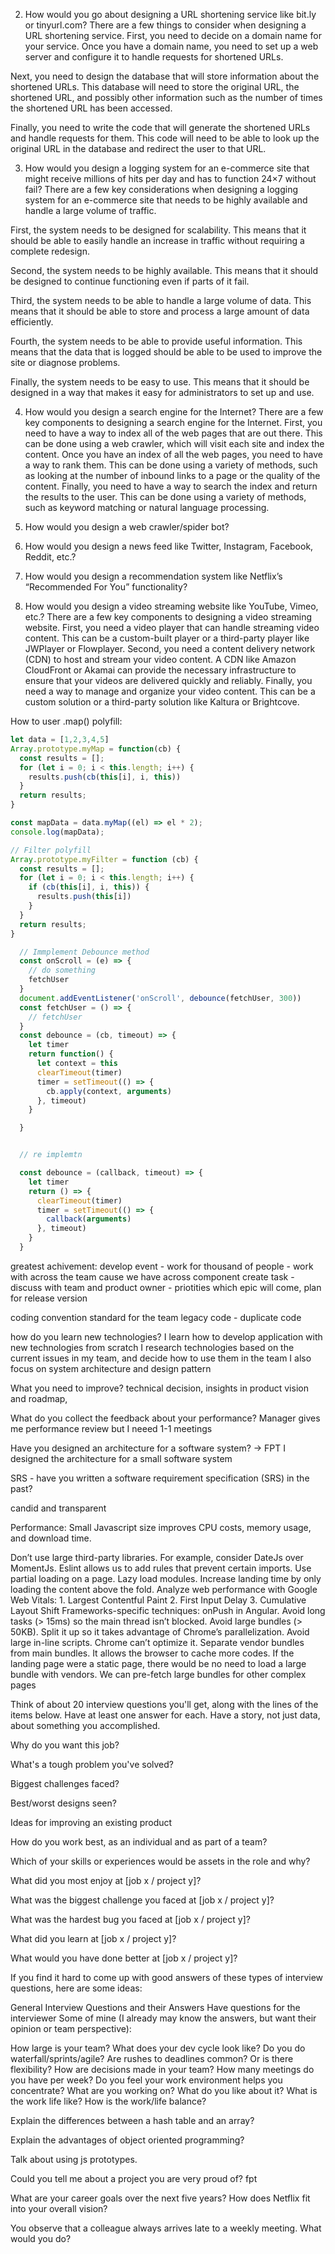 2. How would you go about designing a URL shortening service like bit.ly or tinyurl.com?
There are a few things to consider when designing a URL shortening service. First, you need to decide on a domain name for your service. Once you have a domain name, you need to set up a web server and configure it to handle requests for shortened URLs.

Next, you need to design the database that will store information about the shortened URLs. This database will need to store the original URL, the shortened URL, and possibly other information such as the number of times the shortened URL has been accessed.

Finally, you need to write the code that will generate the shortened URLs and handle requests for them. This code will need to be able to look up the original URL in the database and redirect the user to that URL.

3. How would you design a logging system for an e-commerce site that might receive millions of hits per day and has to function 24×7 without fail?
There are a few key considerations when designing a logging system for an e-commerce site that needs to be highly available and handle a large volume of traffic.

First, the system needs to be designed for scalability. This means that it should be able to easily handle an increase in traffic without requiring a complete redesign.

Second, the system needs to be highly available. This means that it should be designed to continue functioning even if parts of it fail.

Third, the system needs to be able to handle a large volume of data. This means that it should be able to store and process a large amount of data efficiently.

Fourth, the system needs to be able to provide useful information. This means that the data that is logged should be able to be used to improve the site or diagnose problems.

Finally, the system needs to be easy to use. This means that it should be designed in a way that makes it easy for administrators to set up and use.

4. How would you design a search engine for the Internet?
There are a few key components to designing a search engine for the Internet. First, you need to have a way to index all of the web pages that are out there. This can be done using a web crawler, which will visit each site and index the content. Once you have an index of all the web pages, you need to have a way to rank them. This can be done using a variety of methods, such as looking at the number of inbound links to a page or the quality of the content. Finally, you need to have a way to search the index and return the results to the user. This can be done using a variety of methods, such as keyword matching or natural language processing.


17. How would you design a web crawler/spider bot?
15. How would you design a news feed like Twitter, Instagram, Facebook, Reddit, etc.?
10. How would you design a recommendation system like Netflix’s “Recommended For You” functionality?




5. How would you design a video streaming website like YouTube, Vimeo, etc.?
There are a few key components to designing a video streaming website. First, you need a video player that can handle streaming video content. This can be a custom-built player or a third-party player like JWPlayer or Flowplayer. Second, you need a content delivery network (CDN) to host and stream your video content. A CDN like Amazon CloudFront or Akamai can provide the necessary infrastructure to ensure that your videos are delivered quickly and reliably. Finally, you need a way to manage and organize your video content. This can be a custom solution or a third-party solution like Kaltura or Brightcove.


How to user .map() polyfill:
```javascript
let data = [1,2,3,4,5]
Array.prototype.myMap = function(cb) {
  const results = [];
  for (let i = 0; i < this.length; i++) {
    results.push(cb(this[i], i, this))
  }
  return results;
}

const mapData = data.myMap((el) => el * 2);
console.log(mapData);
```
```javascript
// Filter polyfill
Array.prototype.myFilter = function (cb) {
  const results = [];
  for (let i = 0; i < this.length; i++) {
    if (cb(this[i], i, this)) {
      results.push(this[i])
    }
  }
  return results;
}
```


```javascript
  // Immplement Debounce method
  const onScroll = (e) => {
    // do something
    fetchUser
  }
  document.addEventListener('onScroll', debounce(fetchUser, 300))
  const fetchUser = () => {
    // fetchUser
  }
  const debounce = (cb, timeout) => {
    let timer
    return function() {
      let context = this
      clearTimeout(timer)
      timer = setTimeout(() => {
        cb.apply(context, arguments)
      }, timeout)
    }

  }


  // re implemtn

  const debounce = (callback, timeout) => {
    let timer
    return () => {
      clearTimeout(timer)
      timer = setTimeout(() => {
        callback(arguments)
      }, timeout)
    }
  }
```

greatest achivement:
develop event - work for thousand of people - work with across the team
cause we have across component
create task - discuss with team and product owner - priotities which epic will come, plan for release version


coding convention
standard for the team
legacy code - duplicate code

how do you learn new technologies? 
I learn how to develop application with new technologies from scratch
I research technologies based on the current issues in my team, and decide how to use them in the team
I also focus on system architecture and design pattern

What you need to improve?
technical decision, insights in product vision and roadmap, 

What do you collect the feedback about your performance? Manager gives me performance review
but I neeed 1-1 meetings



Have you designed an architecture for a software system? -> FPT
I designed the architecture for a small software system

SRS - have you written a software requirement specification (SRS) in the past?

candid and transparent


Performance:
Small Javascript size improves CPU costs, memory usage, and download time.

Don’t use large third-party libraries. For example, consider DateJs over MomentJs. Eslint allows us to add rules that prevent certain imports.
Use partial loading on a page.
Lazy load modules.
Increase landing time by only loading the content above the fold.
Analyze web performance with Google Web Vitals: 1. Largest Contentful Paint 2. First Input Delay 3. Cumulative Layout Shift
Frameworks-specific techniques: onPush in Angular.
Avoid long tasks (> 15ms) so the main thread isn’t blocked.
Avoid large bundles (> 50KB). Split it up so it takes advantage of Chrome’s parallelization.
Avoid large in-line scripts. Chrome can’t optimize it.
Separate vendor bundles from main bundles. It allows the browser to cache more codes.
If the landing page were a static page, there would be no need to load a large bundle with vendors. We can pre-fetch large bundles for other complex pages


Think of about 20 interview questions you'll get, along with the lines of the items below. Have at least one answer for each. Have a story, not just data, about something you accomplished.

Why do you want this job?

What's a tough problem you've solved?

Biggest challenges faced?

Best/worst designs seen?

Ideas for improving an existing product

How do you work best, as an individual and as part of a team?

Which of your skills or experiences would be assets in the role and why?

What did you most enjoy at [job x / project y]?

What was the biggest challenge you faced at [job x / project y]?

What was the hardest bug you faced at [job x / project y]?

What did you learn at [job x / project y]?

What would you have done better at [job x / project y]?

If you find it hard to come up with good answers of these types of interview questions, here are some ideas:

General Interview Questions and their Answers
Have questions for the interviewer
Some of mine (I already may know the answers, but want their opinion or team perspective):

How large is your team?
What does your dev cycle look like? Do you do waterfall/sprints/agile?
Are rushes to deadlines common? Or is there flexibility?
How are decisions made in your team?
How many meetings do you have per week?
Do you feel your work environment helps you concentrate?
What are you working on?
What do you like about it?
What is the work life like?
How is the work/life balance?


Explain the differences between a hash table and an array?

Explain the advantages of object oriented programming?

Talk about using js prototypes.

Could you tell me about a project you are very proud of? fpt


What are your career goals over the next five years? How does Netflix fit into your overall vision?

You observe that a colleague always arrives late to a weekly meeting. What would you do?

